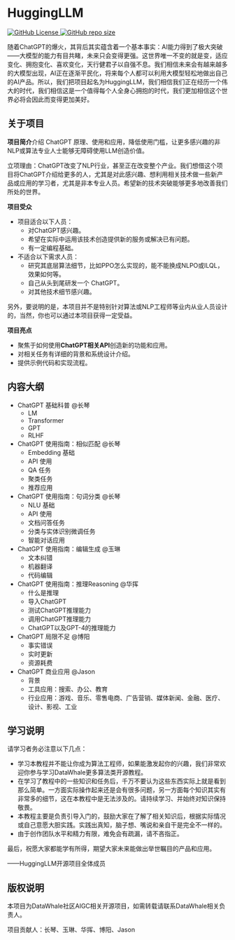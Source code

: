 # HuggingLLM


<p align="left">
    <a href="https://github.com/datawhalechina/hugging-llm/blob/main/LICENSE">
        <img alt="GitHub License" src="https://img.shields.io/github/license/datawhalechina/hugging-llm?color=blue">
    </a>
    <a href="https://github.com/datawhalechina/hugging-llm">
        <img alt="GitHub repo size" src="https://img.shields.io/github/repo-size/datawhalechina/hugging-llm">
    </a>
</p>
随着ChatGPT的爆火，其背后其实蕴含着一个基本事实：AI能力得到了极大突破——大模型的能力有目共睹，未来只会变得更强。这世界唯一不变的就是变，适应变化、拥抱变化、喜欢变化，天行健君子以自强不息。我们相信未来会有越来越多的大模型出现，AI正在逐渐平民化，将来每个人都可以利用大模型轻松地做出自己的AI产品。所以，我们把项目起名为HuggingLLM，我们相信我们正在经历一个伟大的时代，我们相信这是一个值得每个人全身心拥抱的时代，我们更加相信这个世界必将会因此而变得更加美好。

## 关于项目

**项目简介**介绍 ChatGPT 原理、使用和应用，降低使用门槛，让更多感兴趣的非NLP或算法专业人士能够无障碍使用LLM创造价值。

立项理由：ChatGPT改变了NLP行业，甚至正在改变整个产业。我们想借这个项目将ChatGPT介绍给更多的人，尤其是对此感兴趣、想利用相关技术做一些新产品或应用的学习者，尤其是非本专业人员。希望新的技术突破能够更多地改善我们所处的世界。

**项目受众**

- 项目适合以下人员：
    - 对ChatGPT感兴趣。
    - 希望在实际中运用该技术创造提供新的服务或解决已有问题。
    - 有一定编程基础。
- 不适合以下需求人员：
    - 研究其底层算法细节，比如PPO怎么实现的，能不能换成NLPO或ILQL，效果如何等。
    - 自己从头到尾研发一个 ChatGPT。
    - 对其他技术细节感兴趣。

另外，要说明的是，本项目并不是特别针对算法或NLP工程师等业内从业人员设计的，当然，你也可以通过本项目获得一定受益。

**项目亮点**

- 聚焦于如何使用**ChatGPT相关API**创造新的功能和应用。
- 对相关任务有详细的背景和系统设计介绍。
- 提供示例代码和实现流程。

## 内容大纲

- ChatGPT 基础科普 @长琴
    - LM
    - Transformer
    - GPT
    - RLHF
- ChatGPT 使用指南：相似匹配 @长琴
    - Embedding 基础
    - API 使用
    - QA 任务
    - 聚类任务
    - 推荐应用
- ChatGPT 使用指南：句词分类 @长琴
    - NLU 基础
    - API 使用
    - 文档问答任务
    - 分类与实体识别微调任务
    - 智能对话应用
- ChatGPT 使用指南：编辑生成 @玉琳
    - 文本纠错
    - 机器翻译
    - 代码编辑
- ChatGPT 使用指南：推理Reasoning @华挥
    - 什么是推理
    - 导入ChatGPT
    - 测试ChatGPT推理能力
    - 调用ChatGPT推理能力
    - ChatGPT以及GPT-4的推理能力
- ChatGPT 局限不足 @博阳
    - 事实错误
    - 实时更新
    - 资源耗费
- ChatGPT 商业应用 @Jason
    - 背景
    - 工具应用：搜索、办公、教育
    - 行业应用：游戏、音乐、零售电商、广告营销、媒体新闻、金融、医疗、设计、影视、工业

## 学习说明

请学习者务必注意以下几点：

- 学习本教程并不能让你成为算法工程师，如果能激发起你的兴趣，我们非常欢迎你参与学习DataWhale更多算法类开源教程。
- 在学习了教程中的一些知识和任务后，千万不要认为这些东西实际上就是看到那么简单。一方面实际操作起来还是会有很多问题，另一方面每个知识其实有非常多的细节，这在本教程中是无法涉及的。请持续学习、并始终对知识保持敬畏。
- 本教程主要是负责引导入门的，鼓励大家在了解了相关知识后，根据实际情况或自己意愿大胆实践。实践出真知，脑子想、嘴说和亲自干是完全不一样的。
- 由于创作团队水平和精力有限，难免会有疏漏，请不吝指正。



最后，祝愿大家都能学有所得，期望大家未来能做出举世瞩目的产品和应用。

——HuggingLLM开源项目全体成员

## 版权说明

本项目为DataWhale社区AIGC相关开源项目，如需转载请联系DataWhale相关负责人。

项目贡献人：长琴、玉琳、华挥、博阳、Jason
